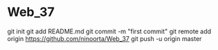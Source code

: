 # Web_37

git init
git add README.md
git commit -m "first commit"
git remote add origin https://github.com/ninoorta/Web_37
git push -u origin master
